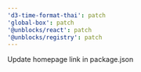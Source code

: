 ```yaml
---
'd3-time-format-thai': patch
'global-box': patch
'@unblocks/react': patch
'@unblocks/registry': patch
---
```


Update homepage link in package.json
